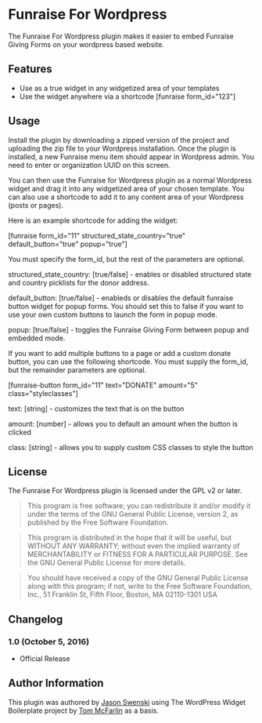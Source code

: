 # Funraise For Wordpress

The Funraise For Wordpress plugin makes it easier to embed Funraise Giving Forms on your wordpress based website.

## Features

* Use as a true widget in any widgetized area of your templates
* Use the widget anywhere via a shortcode [funraise form_id="123"]


## Usage

Install the plugin by downloading a zipped version of the project and
uploading the zip file to your Wordpress installation. Once the plugin is installed, a new Funraise menu item should
appear in Wordpress admin. You need to enter or organization UUID on this screen. 

You can then use the Funraise for Wordpress plugin as a normal Wordpress widget and drag it into any 
widgetized area of your chosen template. You can also use a shortcode to add it to any content area of 
your Wordpress (posts or pages).

Here is an example shortcode for adding the widget:

[funraise form_id="11" structured_state_country="true" default_button="true" popup="true"]

You must specify the form_id, but the rest of the parameters are optional. 

structured_state_country: [true/false] - enables or disabled structured state and country picklists for 
the donor address.

default_button: [true/false] - enableds or disables the default funraise button widget for popup forms. You should set this to false if you want to use your own custom buttons to launch the form in popup mode.

popup: [true/false] - toggles the Funraise Giving Form between popup and embedded mode.


If you want to add multiple buttons to a page or add a custom donate button, you can use the following shortcode.
You must supply the form_id, but the remainder parameters are optional.

[funraise-button form_id="11" text="DONATE" amount="5" class="styleclasses"]

text: [string] - customizes the text that is on the button

amount: [number] - allows you to default an amount when the button is clicked

class: [string] - allows you to supply custom CSS classes to style the button



## License

The Funraise For Wordpress plugin is licensed under the GPL v2 or later.

> This program is free software; you can redistribute it and/or modify
it under the terms of the GNU General Public License, version 2, as 
published by the Free Software Foundation.

> This program is distributed in the hope that it will be useful,
but WITHOUT ANY WARRANTY; without even the implied warranty of
MERCHANTABILITY or FITNESS FOR A PARTICULAR PURPOSE.  See the
GNU General Public License for more details.

> You should have received a copy of the GNU General Public License
along with this program; if not, write to the Free Software
Foundation, Inc., 51 Franklin St, Fifth Floor, Boston, MA  02110-1301  USA

## Changelog

### 1.0 (October 5, 2016)

* Official Release

## Author Information

This plugin was authored by [Jason Swenski](https://github.com/jmswenski) using 
The WordPress Widget Boilerplate project by [Tom McFarlin](http://twitter.com/tommcfarlin/) as a basis.  
